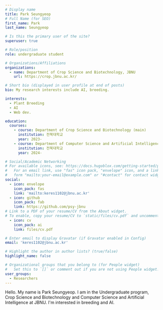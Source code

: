 ```yaml
---
# Display name
title: Park Seungyeop
# Full Name (for SEO)
first_name: Park
last_name: Seungyeop

# Is this the primary user of the site?
superuser: true

# Role/position
role: undergraduate student

# Organizations/Affiliations
organizations:
  - name: Department of Crop Science and Biotechnology, JBNU 
    url: https://crop.jbnu.ac.kr/

# Short bio (displayed in user profile at end of posts)
bio: My research interests include AI, breeding.

interests:
  - Plant Breeding 
  - AI
  - Web dev.

education:
  courses:
    - course: Department of Crop Science and Biotechnology (main)
      institution: 전북대학교
      year: 2023-
    - course: Department of Computer Science and Artificial Intelligence (double)
      institution: 전북대학교
      year: 2024-

# Social/Academic Networking
# For available icons, see: https://docs.hugoblox.com/getting-started/page-builder/#icons
#   For an email link, use "fas" icon pack, "envelope" icon, and a link in the
#   form "mailto:your-email@example.com" or "#contact" for contact widget.
social:
  - icon: envelope
    icon_pack: fas
    link: 'mailto:keres1102@jbnu.ac.kr'
  - icon: github
    icon_pack: fab
    link: https://github.com/psy-jbnu
# Link to a PDF of your resume/CV from the About widget.
# To enable, copy your resume/CV to `static/files/cv.pdf` and uncomment the lines below.
  - icon: cv
    icon_pack: ai
    link: files/cv.pdf

# Enter email to display Gravatar (if Gravatar enabled in Config)
email: 'keres1102@jbnu.ac.kr'

# Highlight the author in author lists? (true/false)
highlight_name: false

# Organizational groups that you belong to (for People widget)
#   Set this to `[]` or comment out if you are not using People widget.
user_groups:
  - Researchers
---
```

Hello. My name is Park Seungyeop. I am in the Undergraduate program, Crop Science and Biotechnology and Computer Science and Artificial Intelligence at JBNU. I'm interested in breeding and AI. 

